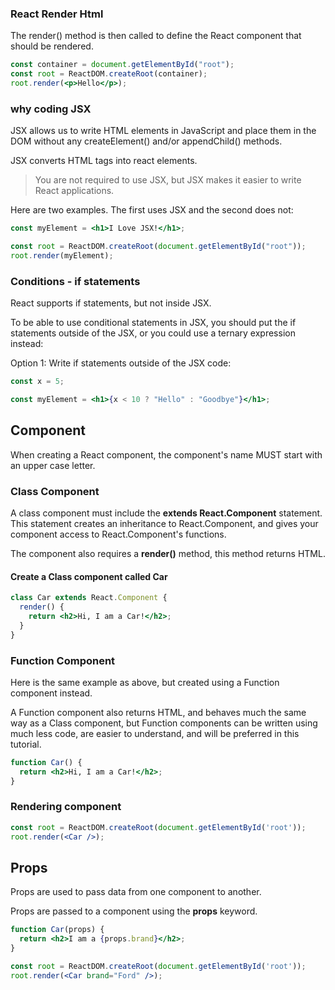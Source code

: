 ### React Render Html

The render() method is then called to define the React component that should be rendered.

```jsx
const container = document.getElementById("root");
const root = ReactDOM.createRoot(container);
root.render(<p>Hello</p>);
```

### why coding JSX

JSX allows us to write HTML elements in JavaScript and place them in the DOM without any createElement() and/or appendChild() methods.

JSX converts HTML tags into react elements.

> You are not required to use JSX, but JSX makes it easier to write React applications.

Here are two examples. The first uses JSX and the second does not:

```jsx
const myElement = <h1>I Love JSX!</h1>;

const root = ReactDOM.createRoot(document.getElementById("root"));
root.render(myElement);
```

### Conditions - if statements

React supports if statements, but not inside JSX.

To be able to use conditional statements in JSX, you should put the if statements outside of the JSX, or you could use a ternary expression instead:

Option 1:
Write if statements outside of the JSX code:

```jsx
const x = 5;

const myElement = <h1>{x < 10 ? "Hello" : "Goodbye"}</h1>;
```

## Component

When creating a React component, the component's name MUST start with an upper case letter.

### Class Component

A class component must include the **extends React.Component** statement. This statement creates an inheritance to React.Component, and gives your component access to React.Component's functions.

The component also requires a **render()** method, this method returns HTML.

#### Create a Class component called Car
```jsx
class Car extends React.Component {
  render() {
    return <h2>Hi, I am a Car!</h2>;
  }
}
```

### Function Component
Here is the same example as above, but created using a Function component instead.

A Function component also returns HTML, and behaves much the same way as a Class component, but Function components can be written using much less code, are easier to understand, and will be preferred in this tutorial.
```jsx
function Car() {
  return <h2>Hi, I am a Car!</h2>;
}
```


### Rendering component
```jsx
const root = ReactDOM.createRoot(document.getElementById('root'));
root.render(<Car />);
```

## Props

Props are used to pass data from one component to another.

Props are passed to a component using the **props** keyword.

```jsx
function Car(props) {
  return <h2>I am a {props.brand}</h2>;
}

const root = ReactDOM.createRoot(document.getElementById('root'));
root.render(<Car brand="Ford" />);
```

